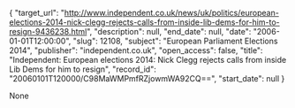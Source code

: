 {
  "target_url": "http://www.independent.co.uk/news/uk/politics/european-elections-2014-nick-clegg-rejects-calls-from-inside-lib-dems-for-him-to-resign-9436238.html", 
  "description": null, 
  "end_date": null, 
  "date": "2006-01-01T12:00:00", 
  "slug": 12108, 
  "subject": "European Parliament Elections 2014", 
  "publisher": "independent.co.uk", 
  "open_access": false, 
  "title": "Independent:  European elections 2014: Nick Clegg rejects calls from inside Lib Dems for him to resign", 
  "record_id": "20060101T120000/C98MaWMPmfRZjowmWA92CQ==", 
  "start_date": null
}

None